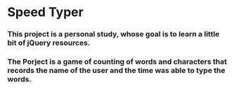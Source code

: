 # Speed Typer  
### This project is a personal study, whose goal is to learn a little bit of jQuery resources.
### The Porject is a game of counting of words and characters that records the name of the user and the time was able to type the words.